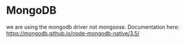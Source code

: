 # MongoDB 

we are using the mongodb driver not mongoose.
Documentation here:  https://mongodb.github.io/node-mongodb-native/3.5/

